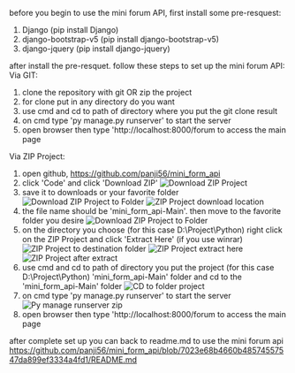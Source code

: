 before you begin to use the mini forum API, first install some pre-resquest:
1. Django (pip install Django)
2. django-bootstrap-v5 (pip install django-bootstrap-v5)
3. django-jquery (pip install django-jquery)

after install the pre-resquet. follow these steps to set up the mini forum API:
Via GIT:
1. clone the repository with git OR zip the project
2. for clone put in any directory do you want
3. use cmd and cd to path of directory where you put the git clone result
4. on cmd type 'py manage.py runserver' to start the server
5. open browser then type 'http://localhost:8000/forum to access the main page

Via ZIP Project:
1. open github, https://github.com/panji56/mini_form_api
2. click 'Code' and click 'Download ZIP'
![Download ZIP Project](https://user-images.githubusercontent.com/42922801/229332391-27701222-8e97-4ed1-9376-ac84e61ea234.JPG)
3. save it to downloads or your favorite folder
![Download ZIP Project to Folder](https://user-images.githubusercontent.com/42922801/229332424-2c9b283f-06f7-422d-88e7-923d3aca47d8.JPG)
![ZIP Project download location](https://user-images.githubusercontent.com/42922801/229332892-01b07169-f1c5-4bb5-9713-96fe8b6dc36a.JPG)
4. the file name should be 'mini_form_api-Main'. then move to the favorite folder you desire
![Download ZIP Project to Folder](https://user-images.githubusercontent.com/42922801/229332501-06269206-99d2-4f23-b3b3-a30e26282b76.JPG)
5. on the directory you choose (for this case D:\Project\Python) right click on the ZIP Project and click 'Extract Here' (if you use winrar)
![ZIP Project to destination folder](https://user-images.githubusercontent.com/42922801/229332574-90260518-3c7d-45c1-83eb-832542e3dc2d.JPG)
![ZIP Project extract here](https://user-images.githubusercontent.com/42922801/229332614-7657a8b0-b867-4ea4-9813-f8788e2f928c.jpg)
![ZIP Project after extract](https://user-images.githubusercontent.com/42922801/229332652-3a977d26-dfba-4d3a-973d-c4326052a825.JPG)
6. use cmd and cd to path of directory you put the project (for this case D:\Project\Python) 'mini_form_api-Main' folder and cd to the 'mini_form_api-Main' folder
![CD to folder project](https://user-images.githubusercontent.com/42922801/229332732-e1e6cd7c-0266-4b75-b171-b0881c356089.JPG)
7. on cmd type 'py manage.py runserver' to start the server
![Py manage runserver zip](https://user-images.githubusercontent.com/42922801/229332779-a91e48dd-6964-41db-b178-974883d8e9c8.JPG)
8. open browser then type 'http://localhost:8000/forum to access the main page

after complete set up you can back to readme.md to use the mini forum api
https://github.com/panji56/mini_form_api/blob/7023e68b4660b48574557547da899ef3334a4fd1/README.md
